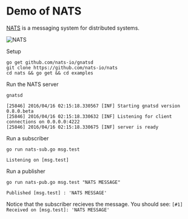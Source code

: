 # Demo of NATS

[NATS](http://nats.io) is a messaging system for distributed systems.

![NATS](http://nats.io/img/documentation/nats-pub-sub-eg.png)

Setup
```
go get github.com/nats-io/gnatsd
git clone https://github.com/nats-io/nats
cd nats && go get && cd examples
```

Run the NATS server
```
gnatsd

[25846] 2016/04/16 02:15:18.330567 [INF] Starting gnatsd version 0.8.0.beta
[25846] 2016/04/16 02:15:18.330632 [INF] Listening for client connections on 0.0.0.0:4222
[25846] 2016/04/16 02:15:18.330675 [INF] server is ready
```

Run a subscriber
```
go run nats-sub.go msg.test

Listening on [msg.test]
```

Run a publisher
```
go run nats-pub.go msg.test "NATS MESSAGE"

Published [msg.test] : 'NATS MESSAGE'
```

Notice that the subscriber recieves the message. You should see: `[#1] Received on [msg.test]: 'NATS MESSAGE'`
